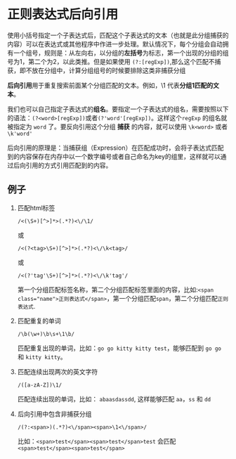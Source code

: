 # 正则表达式后向引用

使用小括号指定一个子表达式后，匹配这个子表达式的文本（也就是此分组捕获的内容）可以在表达式或其他程序中作进一步处理。默认情况下，每个分组会自动拥有一个组号，规则是：从左向右，以分组的**左括号**为标志，第一个出现的分组的组号为1，第二个为2，以此类推。但是如果使用 `(?:[regExp])`,那么这个匹配不捕获，即不放在分组中，计算分组组号的时候要排除这类非捕获分组

**后向引用**用于重复搜索前面某个分组匹配的文本。例如，\1 代表**分组1匹配的文本**。

我们也可以自己指定子表达式的**组名**。要指定一个子表达式的组名，需要按照以下的语法：`(?<word>[regExp])`或者`(?'word'[regExp])`。这样这个`regExp` 的组名就被指定为 `word` 了。要反向引用这个分组 **捕获** 的内容，就可以使用 `\k<word>` 或者  `\k'word'`

后向引用的原理是：当捕获组（Expression）在匹配成功时，会将子表达式匹配到的内容保存在内存中以一个数字编号或者自己命名为key的组里，这样就可以通过后向引用的方式引用匹配到的内容。

## 例子

1. 匹配html标签

	`/<(\S+)[^>]*>(.*?)<\/\1/`
	
	或
	
	`/<(?<tag>\S+)[^>]*>(.*?)<\/\k<tag>/`
	
	或
	
	`/<(?'tag'\S+)[^>]*>(.*?)<\/\k'tag'/`
	
	第一个分组匹配标签名称，第二个分组匹配标签里面的内容，比如:`<span class="name">正则表达式</span>`，第一个分组匹配`span`，第二个分组匹配`正则表达式`.
	
2. 匹配重复的单词

	`/\b(\w+)\b\s+\1\b/`
	
	匹配重复出现的单词，比如：`go go kitty kitty test`，能够匹配到 `go go` 和 `kitty kitty`。
	
3. 匹配连续出现两次的英文字符

	`/([a-zA-Z])\1/`
	
	匹配连续出现的单词，比如： `abaasdassdd`, 这样能够匹配 `aa`，`ss` 和 `dd`
	
4. 后向引用中包含非捕获分组

	`/(?:<span>)(.*?)<\/span><span>\1<\/span>/`
	
	比如：`<span>test</span><span>test</span>test` 会匹配 `<span>test</span><span>test</span> `